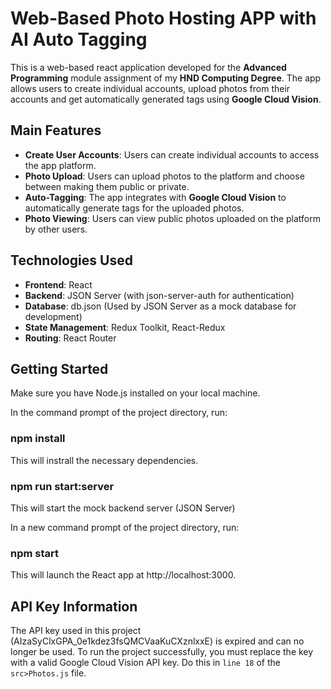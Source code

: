 # Web-Based Photo Hosting APP with AI Auto Tagging 

This is a web-based react application developed for the **Advanced Programming** module assignment of my **HND Computing Degree**. The app allows users to create individual accounts, upload photos from their accounts and get automatically generated tags using **Google Cloud Vision**.

## Main Features
- **Create User Accounts**: Users can create individual accounts to access the app platform.
- **Photo Upload**: Users can upload photos to the platform and choose between making them public or private.
- **Auto-Tagging**: The app integrates with **Google Cloud Vision** to automatically generate tags for the uploaded photos.
- **Photo Viewing**: Users can view public photos uploaded on the platform by other users.

## Technologies Used
- **Frontend**: React
- **Backend**: JSON Server (with json-server-auth for authentication)
- **Database**: db.json (Used by JSON Server as a mock database for development)
- **State Management**: Redux Toolkit, React-Redux
- **Routing**: React Router

## Getting Started

Make sure you have Node.js installed on your local machine.

In the command prompt of the project directory, run:

### npm install
This will instrall the necessary dependencies. 

### npm run start:server
This will start the mock backend server (JSON Server)

In a new command prompt of the project directory, run:

### npm start
This will launch the React app at http://localhost:3000.

## API Key Information

The API key used in this project (AIzaSyClxGPA_0e1kdez3fsQMCVaaKuCXznlxxE) is expired and can no longer be used. To run the project successfully, you must replace the key with a valid Google Cloud Vision API key. Do this in `line 18` of the `src>Photos.js` file. 

##